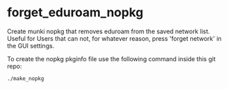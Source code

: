 # forget_eduroam_nopkg
Create munki nopkg that removes eduroam from the saved network list. Useful for Users that can not, for whatever reason, press 'forget network' in the GUI settings.

To create the nopkg pkginfo file use the following command inside this git repo:
```
./make_nopkg
```
